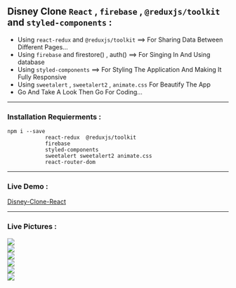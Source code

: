 ##  Disney Clone `React` , `firebase` , `@reduxjs/toolkit` and `styled-components`  :
 + Using `react-redux` and `@reduxjs/toolkit` ==> For Sharing Data Between Different Pages... 
 + Using `firebase` and firestore() , auth() ==> For Singing In And Using database  
 + Using `styled-components` ==> For Styling The Application And Making It Fully Responsive 
 + Using `sweetalert` , `sweetalert2` , `animate.css`  For Beautify The App
 + Go And Take A Look Then Go For Coding...
 ---------------------------------------------------------------------------------------------------------------
 ### Installation Requierments :
 ```
 npm i --save 
             react-redux  @reduxjs/toolkit 
             firebase 
             styled-components
             sweetalert sweetalert2 animate.css
             react-router-dom
   ``` 
  ---------------------------------------------------------------------------------------------------------------
 ### Live Demo : 
 [Disney-Clone-React](https://ob-disney-clone-firebase.onrender.com)
 
 ---------------------------------------------------------------------------------------------------------------
 ### Live Pictures :
 <div>
 <img src='https://user-images.githubusercontent.com/114960595/222830373-6ceba123-f34b-4b73-93d7-25dcf8a7933c.png' />
 <br />
 <img src='https://user-images.githubusercontent.com/114960595/222830408-c47d7793-2d98-41f2-9634-d94dcc76c337.png' />
  <br />
 <img src='https://user-images.githubusercontent.com/114960595/222830515-db7511c3-d3ad-4e8e-bf57-59e90eaaa103.png' />
  <br />
 <img src='https://user-images.githubusercontent.com/114960595/222830570-7257e6f8-4d84-4e70-bed0-0c4e19c2dc04.png' />
  <br />
 <img src='https://user-images.githubusercontent.com/114960595/222830617-c75c1bbd-7a53-44ff-83e2-3e1860ba17a0.png' />
 <br />
 <img src='https://user-images.githubusercontent.com/114960595/219815583-120eda69-e6e7-4961-b708-98b632960ebb.png' />
 <br />
 </div>
